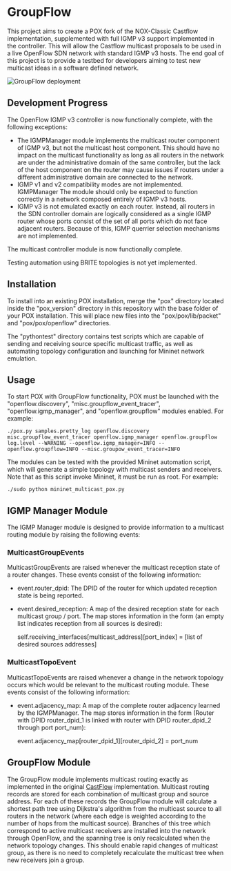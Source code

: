 GroupFlow
=========

This project aims to create a POX fork of the NOX-Classic Castflow implementation, supplemented with full IGMP v3 support implemented in the controller. This will allow the Castflow multicast proposals to be used in a live OpenFlow SDN network with standard IGMP v3 hosts. The end goal of this project is to provide a testbed for developers aiming to test new multicast ideas in a software defined network.

![GroupFlow deployment](https://github.com/alexcraig/GroupFlow/blob/master/docs/CastflowDeploymentDiagram.png?raw=true)

Development Progress
--------------------
The OpenFlow IGMP v3 controller is now functionally complete, with the following exceptions:

* The IGMPManager module implements the multicast router component of IGMP v3, but not the multicast host component. This should have no impact on the multicast functionality as long as all routers in the network are under the administrative domain of the same controller, but the lack of the host component on the router may cause issues if routers under a different administrative domain are connected to the network.
* IGMP v1 and v2 compatibility modes are not implemented. IGMPManager The module should only be expected to function correctly in a network composed entirely of IGMP v3 hosts.
* IGMP v3 is not emulated exactly on each router. Instead, all routers in the SDN controller domain are logically considered as a single IGMP router whose ports consist of the set of all ports which do not face adjacent routers. Because of this, IGMP querrier selection mechanisms are not implemented.

The multicast controller module is now functionally complete.

Testing automation using BRITE topologies is not yet implemented.

Installation
------------

To install into an existing POX installation, merge the "pox" directory located inside the "pox_version" directory in this repository with the base folder of your POX installation. This will place new files into the "pox/pox/lib/packet" and "pox/pox/openflow" directories.

The "pythontest" directory contains test scripts which are capable of sending and receiving source specific multicast traffic, as well as automating topology configuration and launching for Mininet network emulation.

Usage
-----

To start POX with GroupFlow functionality, POX must be launched with the "openflow.discovery", "misc.groupflow_event_tracer", "openflow.igmp_manager", and "openflow.groupflow" modules enabled. For example:

    ./pox.py samples.pretty_log openflow.discovery misc.groupflow_event_tracer openflow.igmp_manager openflow.groupflow log.level --WARNING --openflow.igmp_manager=INFO --openflow.groupflow=INFO --misc.groupow_event_tracer=INFO   

The modules can be tested with the provided Mininet automation script, which will generate a simple topology with multicast senders and receivers. Note that as this script invoke Mininet, it must be run as root. For example:

    ./sudo python mininet_multicast_pox.py
    
IGMP Manager Module
-------------------

The IGMP Manager module is designed to provide information to a multicast routing module by raising the following events:

### MulticastGroupEvents

MulticastGroupEvents are raised whenever the multicast reception state of a router changes. These events consist of the following information:

* event.router_dpid: The DPID of the router for which updated reception state is being reported.

* event.desired_reception: A map of the desired reception state for each multicast group / port. The map stores information in the form (an empty list indicates reception from all sources is desired):


    self.receiving_interfaces[multicast_address][port_index] = [list of desired sources addresses]
    
### MulticastTopoEvent

MulticastTopoEvents are raised whenever a change in the network topology occurs which would be relevant to the multicast routing module. These events consist of the following information:

* event.adjacency_map: A map of the complete router adjacency learned by the IGMPManager. The map stores information in the form (Router with DPID router_dpid_1 is linked with router with DPID router_dpid_2 through port port_num):

    event.adjacency_map[router_dpid_1][router_dpid_2] = port_num
    

GroupFlow Module
----------------

The GroupFlow module implements multicast routing exactly as implemented in the original [CastFlow](https://github.com/caioviel/CastFlow) implementation. Multicast routing records are stored for each combination of multicast group and source address. For each of these records the GroupFlow module will calculate a shortest path tree using Dijkstra's algorithm from the multicast source to all routers in the network (where each edge is weighted according to the number of hops from the multicast source). Branches of this tree which correspond to active multicast receivers are installed into the network through OpenFlow, and the spanning tree is only recalculated when the network topology changes. This should enable rapid changes of multicast group, as there is no need to completely recalculate the multicast tree when new receivers join a group.
